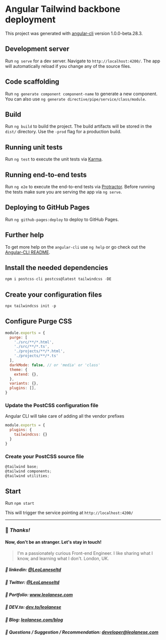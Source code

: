 # Angular Tailwind backbone deployment

This project was generated with [angular-cli](https://github.com/angular/angular-cli) version 1.0.0-beta.28.3.

## Development server
Run `ng serve` for a dev server. Navigate to `http://localhost:4200/`. The app will automatically reload if you change any of the source files.

## Code scaffolding

Run `ng generate component component-name` to generate a new component. You can also use `ng generate directive/pipe/service/class/module`.

## Build

Run `ng build` to build the project. The build artifacts will be stored in the `dist/` directory. Use the `-prod` flag for a production build.

## Running unit tests

Run `ng test` to execute the unit tests via [Karma](https://karma-runner.github.io).

## Running end-to-end tests

Run `ng e2e` to execute the end-to-end tests via [Protractor](http://www.protractortest.org/).
Before running the tests make sure you are serving the app via `ng serve`.

## Deploying to GitHub Pages

Run `ng github-pages:deploy` to deploy to GitHub Pages.

## Further help

To get more help on the `angular-cli` use `ng help` or go check out the [Angular-CLI README](https://github.com/angular/angular-cli/blob/master/README.md).

## Install the needed dependencies
```js
npm i postcss-cli postcss@latest tailwindcss -DE
```

## Create your configuration files
```js
npx tailwindcss init -p
```

## Configure Purge CSS
```js
module.exports = {
  purge: [
    './src/**/*.html',
    './src/**/*.ts',
    './projects/**/*.html',
    './projects/**/*.ts'
  ],
  darkMode: false, // or 'media' or 'class'
  theme: {
    extend: {},
  },
  variants: {},
  plugins: [],
}
```

### Update the PostCSS configuration file
Angular CLI will take care of adding all the vendor prefixes

```js
module.exports = {
  plugins: {
    tailwindcss: {}
  }
}
```

### Create your PostCSS source file
```js
@tailwind base;
@tailwind components;
@tailwind utilities;
```




## Start

Run `npm start`

This will trigger the service pointing at `http://localhost:4200/`

---
### :100: <i>Thanks!</i>
#### Now, don't be an stranger. Let's stay in touch!

> I'm a passionately curious Front-end Engineer. I like sharing what I know, and learning what I don't. London, UK.

##### :radio_button: linkedin: <a href="https://www.linkedin.com/in/leolanese/" target="_blank">@LeoLaneseltd</a>
##### :radio_button: Twitter: <a href="https://twitter.com/LeoLaneseltd" target="_blank">@LeoLaneseltd</a>
##### :radio_button: Portfolio: <a href="https://www.leolanese.com" target="_blank">www.leolanese.com</a>
##### :radio_button: DEV.to: <a href="https://www.dev.to/leolanese" target="_blank">dev.to/leolanese</a>
##### :radio_button: Blog: <a href="https://www.leolanese.com/blog" target="_blank">leolanese.com/blog</a>
##### :radio_button: Questions / Suggestion / Recommendation: developer@leolanese.com

